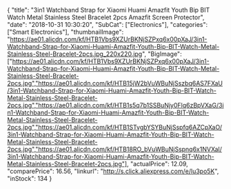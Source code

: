 {
	"title": "3in1 Watchband Strap for Xiaomi Huami Amazfit Youth Bip BIT Watch Metal Stainless Steel Bracelet 2pcs Amazfit Screen Protector",
	"date": "2018-10-31 10:30:20",
	"SubCat": ["Electronics"],
	"categories": ["Smart Electronics"],
	"thumbnailImage": "https://ae01.alicdn.com/kf/HTB1Vbs9XZUrBKNjSZPxq6x00pXaJ/3in1-Watchband-Strap-for-Xiaomi-Huami-Amazfit-Youth-Bip-BIT-Watch-Metal-Stainless-Steel-Bracelet-2pcs.jpg_220x220.jpg",
	"BigImage": ["https://ae01.alicdn.com/kf/HTB1Vbs9XZUrBKNjSZPxq6x00pXaJ/3in1-Watchband-Strap-for-Xiaomi-Huami-Amazfit-Youth-Bip-BIT-Watch-Metal-Stainless-Steel-Bracelet-2pcs.jpg","https://ae01.alicdn.com/kf/HTB15jW2bVuWBuNjSszbq6AS7FXaU/3in1-Watchband-Strap-for-Xiaomi-Huami-Amazfit-Youth-Bip-BIT-Watch-Metal-Stainless-Steel-Bracelet-2pcs.jpg","https://ae01.alicdn.com/kf/HTB1s5q7b1SSBuNjy0Flq6zBpVXaG/3in1-Watchband-Strap-for-Xiaomi-Huami-Amazfit-Youth-Bip-BIT-Watch-Metal-Stainless-Steel-Bracelet-2pcs.jpg","https://ae01.alicdn.com/kf/HTB1STvgbYSYBuNjSspfq6AZCpXaO/3in1-Watchband-Strap-for-Xiaomi-Huami-Amazfit-Youth-Bip-BIT-Watch-Metal-Stainless-Steel-Bracelet-2pcs.jpg","https://ae01.alicdn.com/kf/HTB18RO_bVuWBuNjSspnq6x1NVXaI/3in1-Watchband-Strap-for-Xiaomi-Huami-Amazfit-Youth-Bip-BIT-Watch-Metal-Stainless-Steel-Bracelet-2pcs.jpg"],
	"actualPrice": 12.09,
	"comparePrice": 16.56,
	"linkurl": "http://s.click.aliexpress.com/e/lu3po5K",
	"inStock": 134
}
